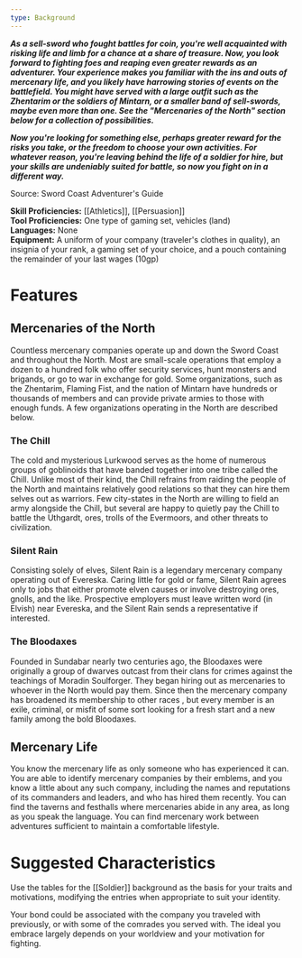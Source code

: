 ```yaml
---
type: Background
---
```

**_As a sell-sword who fought battles for coin, you're well acquainted with risking life and limb for a chance at a share of treasure. Now, you look forward to fighting foes and reaping even greater rewards as an adventurer. Your experience makes you familiar with the ins and outs of mercenary life, and you likely have harrowing stories of events on the battlefield. You might have served with a large outfit such as the Zhentarim or the soldiers of Mintarn, or a smaller band of sell-swords, maybe even more than one. See the "Mercenaries of the North" section below for a collection of possibilities._**

**_Now you're looking for something else, perhaps greater reward for the risks you take, or the freedom to choose your own activities. For whatever reason, you're leaving behind the life of a soldier for hire, but your skills are undeniably suited for battle, so now you fight on in a different way._**

Source: Sword Coast Adventurer's Guide

**Skill Proficiencies:** [[Athletics]], [[Persuasion]]  
**Tool Proficiencies:** One type of gaming set, vehicles (land)  
**Languages:** None  
**Equipment:** A uniform of your company (traveler's clothes in quality), an insignia of your rank, a gaming set of your choice, and a pouch containing the remainder of your last wages (10gp)

# Features

## Mercenaries of the North

Countless mercenary companies operate up and down the Sword Coast and throughout the North. Most are small-scale operations that employ a dozen to a hundred folk who offer security services, hunt monsters and brigands, or go to war in exchange for gold. Some organizations, such as the Zhentarim, Flaming Fist, and the nation of Mintarn have hundreds or thousands of members and can provide private armies to those with enough funds. A few organizations operating in the North are described below.

### The Chill

The cold and mysterious Lurkwood serves as the home of numerous groups of goblinoids that have banded together into one tribe called the Chill. Unlike most of their kind, the Chill refrains from raiding the people of the North and maintains relatively good relations so that they can hire them selves out as warriors. Few city-states in the North are willing to field an army alongside the Chill, but several are happy to quietly pay the Chill to battle the Uthgardt, ores, trolls of the Evermoors, and other threats to civilization.

### Silent Rain

Consisting solely of elves, Silent Rain is a legendary mercenary company operating out of Evereska. Caring little for gold or fame, Silent Rain agrees only to jobs that either promote elven causes or involve destroying ores, gnolls, and the like. Prospective employers must leave written word (in Elvish) near Evereska, and the Silent Rain sends a representative if interested.

### The Bloodaxes

Founded in Sundabar nearly two centuries ago, the Bloodaxes were originally a group of dwarves outcast from their clans for crimes against the teachings of Moradin Soulforger. They began hiring out as mercenaries to whoever in the North would pay them. Since then the mercenary company has broadened its membership to other races , but every member is an exile, criminal, or misfit of some sort looking for a fresh start and a new family among the bold Bloodaxes.

## Mercenary Life

You know the mercenary life as only someone who has experienced it can. You are able to identify mercenary companies by their emblems, and you know a little about any such company, including the names and reputations of its commanders and leaders, and who has hired them recently. You can find the taverns and festhalls where mercenaries abide in any area, as long as you speak the language. You can find mercenary work between adventures sufficient to maintain a comfortable lifestyle.

# Suggested Characteristics

Use the tables for the [[Soldier]] background as the basis for your traits and motivations, modifying the entries when appropriate to suit your identity.

Your bond could be associated with the company you traveled with previously, or with some of the comrades you served with. The ideal you embrace largely depends on your worldview and your motivation for fighting.